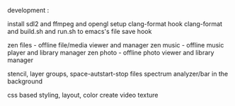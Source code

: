 
development :

install sdl2 and ffmpeg and opengl
setup clang-format
hook clang-format and build.sh and run.sh to emacs's file save hook

zen files - offline file/media viewer and manager
zen music - offline music player and library manager
zen photo - offline photo viewer and library manager

stencil, layer groups, space-autstart-stop files
spectrum analyzer/bar in the background

css based styling, layout, color
create video texture